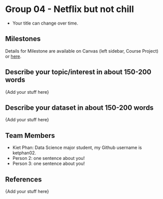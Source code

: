 # Group 04 - Netflix but not chill

- Your title can change over time.

## Milestones

Details for Milestone are available on Canvas (left sidebar, Course Project) or [here](https://firas.moosvi.com/courses/data301/project/milestone01.html).

## Describe your topic/interest in about 150-200 words

{Add your stuff here}

## Describe your dataset in about 150-200 words

{Add your stuff here}

## Team Members

- Kiet Phan: Data Science major student, my Github username is ketphan02.
- Person 2: one sentence about you!
- Person 3: one sentence about you!

## References

{Add your stuff here}
